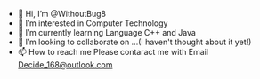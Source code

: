 - 👋 Hi, I’m @WithoutBug8
- 👀 I’m interested in Computer Technology
- 🌱 I’m currently learning Language C++ and Java
- 💞️ I’m looking to collaborate on ...(I haven't thought about it yet!)
- 📫 How to reach me Please contaract me with Email Decide_168@outlook.com

<!---
WithoutBug8/WithoutBug8 is a ✨ special ✨ repository because its `README.md` (this file) appears on your GitHub profile.
You can click the Preview link to take a look at your changes.
--->
